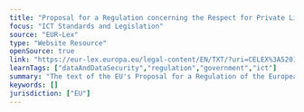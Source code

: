 ```yaml
---
title: "Proposal for a Regulation concerning the Respect for Private Life and the Protection of Personal Data in Electronic Communications "
focus: "ICT Standards and Legislation"
source: "EUR-Lex"
type: "Website Resource"
openSource: true
link: "https://eur-lex.europa.eu/legal-content/EN/TXT/?uri=CELEX%3A52017PC0010"
learnTags: ["dataAndDataSecurity","regulation","government","ict"]
summary: "The text of the EU's Proposal for a Regulation of the European Parliament and of the Council concerning the Respect for Private Life and the Protection of Personal Data in Electronic Communications and Repealing Directive 2002/58/EC."
keywords: []
jurisdiction: ["EU"]
---
```

